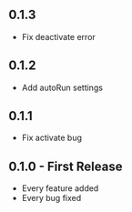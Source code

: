 ## 0.1.3
* Fix deactivate error

## 0.1.2
* Add autoRun settings

## 0.1.1
* Fix activate bug

## 0.1.0 - First Release
* Every feature added
* Every bug fixed
